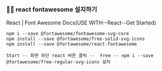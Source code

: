 ### 🐱‍👤 react fontawesome 설치하기

React | Font Awesome Docs(USE WITH--React--Get Started)
```
npm i --save @fortawesome/fontawesome-svg-core
npm install --save @fortawesome/free-solid-svg-icons
npm install --save @fortawesome/react-fontawesome
```

```
Start -- 화면 하단 react 버튼 클릭 --  Free -- npm i --save @fortawesome/free-regular-svg-icons 설치
```
